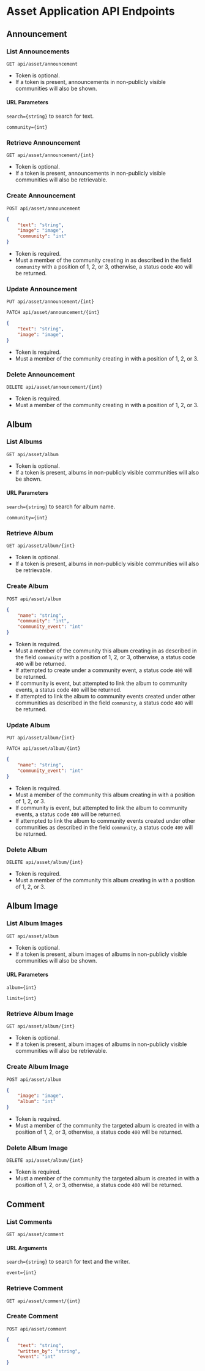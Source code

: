 # Asset Application API Endpoints

## Announcement

### List Announcements

`GET api/asset/announcement`

- Token is optional.
- If a token is present, announcements in non-publicly visible communities will also be shown.

#### URL Parameters

`search={string}` to search for text.

`community={int}`

### Retrieve Announcement

`GET api/asset/announcement/{int}`

- Token is optional.
- If a token is present, announcements in non-publicly visible communities will also be retrievable.

### Create Announcement

`POST api/asset/announcement`

```json
{
    "text": "string",
    "image": "image",
    "community": "int"
}
```

- Token is required.
- Must a member of the community creating in as described in the field `community` with a position of 1, 2, or 3, otherwise, a status code `400` will be returned.

### Update Announcement

`PUT api/asset/announcement/{int}`

`PATCH api/asset/announcement/{int}`

```json
{
    "text": "string",
    "image": "image",
}
```

- Token is required.
- Must a member of the community creating in with a position of 1, 2, or 3.

### Delete Announcement

`DELETE api/asset/announcement/{int}`

- Token is required.
- Must a member of the community creating in with a position of 1, 2, or 3.

## Album

### List Albums

`GET api/asset/album`

- Token is optional.
- If a token is present, albums in non-publicly visible communities will also be shown.

#### URL Parameters

`search={string}` to search for album name.

`community={int}`

### Retrieve Album

`GET api/asset/album/{int}`

- Token is optional.
- If a token is present, albums in non-publicly visible communities will also be retrievable.

### Create Album

`POST api/asset/album`

```json
{
    "name": "string",
    "community": "int",
    "community_event": "int"
}
```

- Token is required.
- Must a member of the community this album creating in as described in the field `community` with a position of 1, 2, or 3, otherwise, a status code `400` will be returned.
- If attempted to create under a community event, a status code `400` will be returned.
- If community is event, but attempted to link the album to community events, a status code `400` will be returned.
- If attempted to link the album to community events created under other communities as described in the field `community`, a status code `400` will be returned.

### Update Album

`PUT api/asset/album/{int}`

`PATCH api/asset/album/{int}`

```json
{
    "name": "string",
    "community_event": "int"
}
```

- Token is required.
- Must a member of the community this album creating in with a position of 1, 2, or 3.
- If community is event, but attempted to link the album to community events, a status code `400` will be returned.
- If attempted to link the album to community events created under other communities as described in the field `community`, a status code `400` will be returned.

### Delete Album

`DELETE api/asset/album/{int}`

- Token is required.
- Must a member of the community this album creating in with a position of 1, 2, or 3.

## Album Image

### List Album Images

`GET api/asset/album`

- Token is optional.
- If a token is present, album images of albums in non-publicly visible communities will also be shown.

#### URL Parameters

`album={int}`

`limit={int}`

### Retrieve Album Image

`GET api/asset/album/{int}`

- Token is optional.
- If a token is present, album images of albums in non-publicly visible communities will also be retrievable.

### Create Album Image

`POST api/asset/album`

```json
{
    "image": "image",
    "album": "int"
}
```

- Token is required.
- Must a member of the community the targeted album is created in with a position of 1, 2, or 3, otherwise, a status code `400` will be returned.

### Delete Album Image

`DELETE api/asset/album/{int}`

- Token is required.
- Must a member of the community the targeted album is created in with a position of 1, 2, or 3, otherwise, a status code `400` will be returned.

## Comment

### List Comments

`GET api/asset/comment`

#### URL Arguments

`search={string}` to search for text and the writer.

`event={int}`

### Retrieve Comment

`GET api/asset/comment/{int}`

### Create Comment

`POST api/asset/comment`

```json
{
    "text": "string",
    "written_by": "string",
    "event": "int"
}
```
